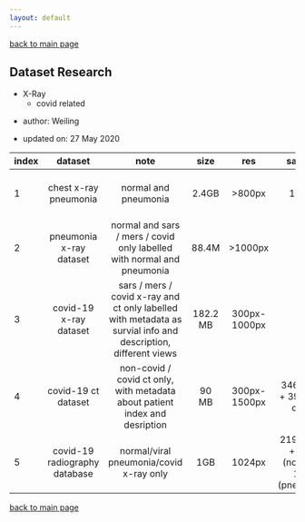 ```yaml
---
layout: default
---
```


[back to main page](./)

## Dataset Research
  - X-Ray
    - covid related
  
*   author: Weiling

*   updated on: 27 May 2020

|   index     | dataset     | note  | size | res | samples |link          |
| --------- |:----------:|:----------:|:----------:|:----------:|:----------:| -----:|
|1| chest x-ray pneumonia      | normal and pneumonia  |  2.4GB | >800px |11,742|[https://www.kaggle.com/paultimothymooney/chest-xray-pneumonia](https://www.kaggle.com/paultimothymooney/chest-xray-pneumonia) | 
|2| pneumonia x-ray dataset      |  normal and sars / mers / covid only labelled with normal and pneumonia |  88.4M | >1000px | 192 |[https://www.kaggle.com/khoongweihao/covid19-xray-dataset-train-test-sets/activity](https://www.kaggle.com/khoongweihao/covid19-xray-dataset-train-test-sets/activity) |
|3| covid-19 x-ray dataset      |  sars / mers / covid x-ray and ct only labelled with metadata as survial info and description, different views |  182.2 MB | 300px-1000px |250 |[https://github.com/ieee8023/covid-chestxray-dataset](https://github.com/ieee8023/covid-chestxray-dataset) |
|4| covid-19 ct dataset      |  non-covid / covid  ct only, with metadata about patient index and desription | 90 MB | 300px-1500px |346(covid) + 397(non-covid) |[https://github.com/UCSD-AI4H/COVID-CT](https://github.com/UCSD-AI4H/COVID-CT) |
|5| covid-19 radiography database|  normal/viral pneumonia/covid x-ray only | 1GB | 1024px |219 (covid) + 1341 (normal) + 1345 (pneumonia) |[https://www.kaggle.com/tawsifurrahman/covid19-radiography-database](https://www.kaggle.com/tawsifurrahman/covid19-radiography-database) |


[back to main page](./)

